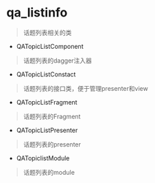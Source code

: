 # qa_listinfo
> 话题列表相关的类

- QATopicListComponent
> 话题列表的dagger注入器

- QATopicListConstact
> 话题列表的接口类，便于管理presenter和view

- QATopicListFragment
> 话题列表的Fragment

- QATopicListPresenter
> 话题列表的presenter

- QATopiclistModule
> 话题列表的module